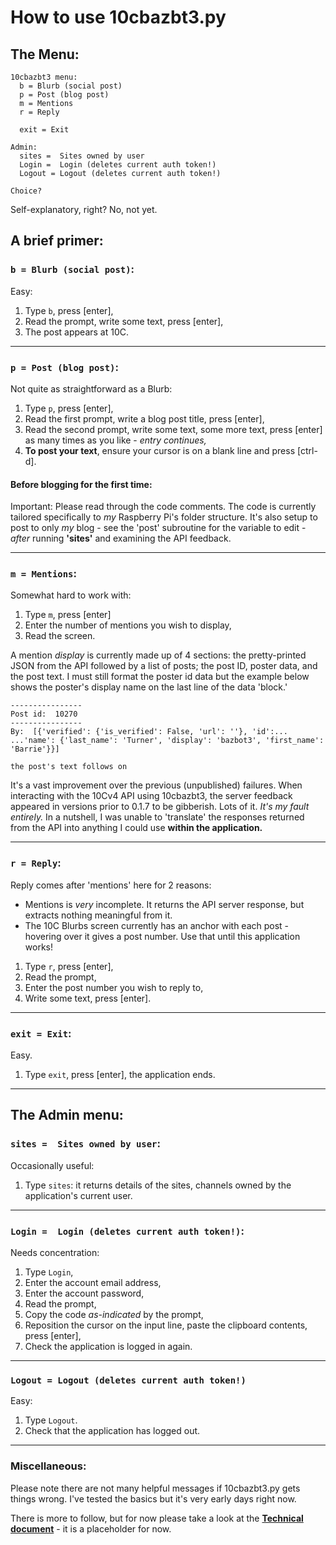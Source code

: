 # How to use 10cbazbt3.py

## The Menu:
````
10cbazbt3 menu:
  b = Blurb (social post)
  p = Post (blog post)
  m = Mentions
  r = Reply

  exit = Exit

Admin:
  sites =  Sites owned by user
  Login =  Login (deletes current auth token!)
  Logout = Logout (deletes current auth token!)

Choice?
````

Self-explanatory, right?  No, not yet.

## A brief primer:

### `b = Blurb (social post)`:
Easy:

1. Type `b`, press [enter],
1. Read the prompt, write some text, press [enter],
1. The post appears at 10C.

---

### `p = Post (blog post)`:
Not quite as straightforward as a Blurb:

1. Type `p`, press [enter],
1. Read the first prompt, write a blog post title, press [enter],
1. Read the second prompt, write some text, some more text, press [enter] as many times as you like - *entry continues,*
1. **To post your text**, ensure your cursor is on a blank line and press [ctrl-d].

#### Before blogging for the first time:
Important: Please read through the code comments.  The code is currently tailored specifically to *my* Raspberry Pi's folder structure.  It's also setup to post to only *my* blog - see the 'post' subroutine for the variable to edit - *after* running **'sites'** and examining the API feedback.

---

### `m = Mentions`:
Somewhat hard to work with:

1. Type `m`, press [enter]
1. Enter the number of mentions you wish to display,
1. Read the screen.

A mention *display* is currently made up of 4 sections: the pretty-printed JSON from the API followed by a list of posts; the post ID, poster data, and the post text.  I must still format the poster id data but the example below shows the poster's display name on the last line of the data 'block.'

````
----------------
Post id:  10270
----------------
By:  [{'verified': {'is_verified': False, 'url': ''}, 'id':...
...'name': {'last_name': 'Turner', 'display': 'bazbot3', 'first_name': 'Barrie'}}]

the post's text follows on
````

It's a vast improvement over the previous (unpublished) failures.  When interacting with the 10Cv4 API using 10cbazbt3, the server feedback appeared in versions prior to 0.1.7 to be gibberish.  Lots of it.  *It's my fault entirely.*  In a nutshell, I was unable to 'translate' the responses returned from the API into anything I could use **within the application.**

---

### `r = Reply`:
Reply comes after 'mentions' here for 2 reasons:

* Mentions is *very* incomplete.  It returns the API server response, but extracts nothing meaningful from it.
* The 10C Blurbs screen currently has an anchor with each post - hovering over it gives a post number.  Use that until this application works!

1. Type `r`, press [enter],
1. Read the prompt,
1. Enter the post number you wish to reply to,
1. Write some text, press [enter].

---

### `exit = Exit`:
Easy.

1. Type `exit`, press [enter], the application ends.

---

## The Admin menu:

### `sites =  Sites owned by user`:
Occasionally useful:

1. Type `sites`: it returns details of the sites, channels owned by the application's current user.

---

### `Login =  Login (deletes current auth token!)`:
Needs concentration:

1. Type `Login`,
1. Enter the account email address,
1. Enter the account password,
1. Read the prompt,
1. Copy the code *as-indicated* by the prompt,
1. Reposition the cursor on the input line, paste the clipboard contents, press [enter],
1. Check the application is logged in again.

---

### `Logout = Logout (deletes current auth token!)`
Easy:

1. Type `Logout`.
1. Check that the application has logged out.

---

### Miscellaneous:

Please note there are not many helpful messages if 10cbazbt3.py gets things wrong.  I've tested the basics but it's very early days right now.

There is more to follow, but for now please take a look at the **[Technical document](/docs/30-technical.md)** - it is a placeholder for now.
